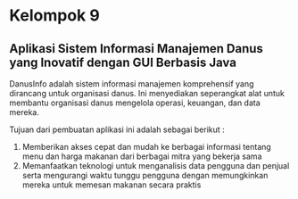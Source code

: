# Kelompok 9
## Aplikasi Sistem Informasi Manajemen Danus yang Inovatif dengan GUI Berbasis Java

DanusInfo adalah sistem informasi manajemen komprehensif yang dirancang untuk organisasi danus. Ini menyediakan seperangkat alat untuk membantu organisasi danus mengelola operasi, keuangan, dan data mereka.

Tujuan dari pembuatan aplikasi ini adalah sebagai berikut : 
1. Memberikan akses cepat dan mudah ke berbagai informasi tentang menu dan harga makanan dari berbagai mitra yang bekerja sama
2. Memanfaatkan teknologi untuk menganalisis data pengguna dan penjual serta mengurangi waktu tunggu pengguna dengan memungkinkan mereka untuk memesan makanan secara praktis
